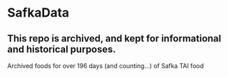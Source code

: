 # SafkaData
## This repo is archived, and kept for informational and historical purposes.
Archived foods for over 196 days (and counting...) of Safka TAI food
